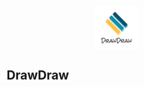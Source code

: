 <p align="center">
  <img src="https://github.com/yuyuma17/DrawDraw/blob/master/DrawDraw/Assets.xcassets/logo.imageset/logo@3x.png?raw=true" alt="Icon" width=20%/>
</p>


# DrawDraw


